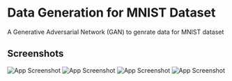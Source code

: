 # Data Generation for MNIST Dataset

A Generative Adversarial Network (GAN) to genrate data for MNIST dataset

## Screenshots

![App Screenshot](https://github.com/user-attachments/assets/e102ae1a-fa16-4fed-9bc1-6155a61410c6)
![App Screenshot](https://github.com/user-attachments/assets/32456c9b-4e96-43ee-baab-12a2d6a72962)
![App Screenshot](https://github.com/user-attachments/assets/6e8561af-54ce-46c0-8f42-4dcaf0a23d94)
![App Screenshot](https://github.com/user-attachments/assets/9531c7e2-931e-4bca-a756-e263024601a8)

